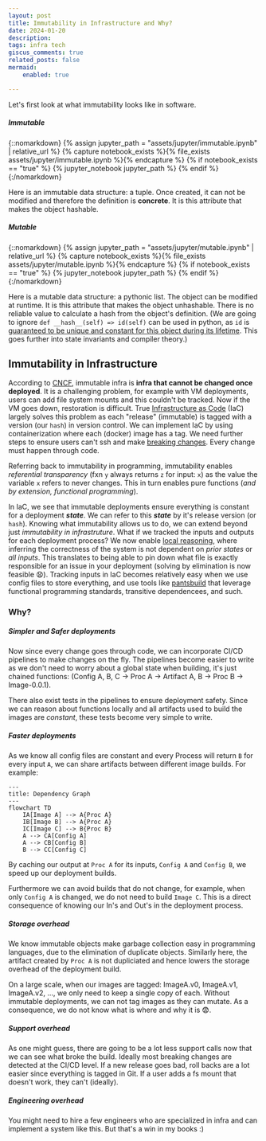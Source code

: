 ```yaml
---
layout: post
title: Immutability in Infrastructure and Why?
date: 2024-01-20
description: 
tags: infra tech
giscus_comments: true
related_posts: false
mermaid:
    enabled: true

---
```


Let's first look at what immutability looks like in software.

##### **Immutable**

{::nomarkdown}
{% assign jupyter_path = "assets/jupyter/immutable.ipynb" | relative_url %}
{% capture notebook_exists %}{% file_exists assets/jupyter/immutable.ipynb %}{% endcapture %}
{% if notebook_exists == "true" %}
{% jupyter_notebook jupyter_path %}
{% endif %}
{:/nomarkdown}

Here is an immutable data structure: a tuple. Once created, it can not be modified and therefore the definition is **concrete**. It is this attribute that makes the object hashable. 

##### **Mutable**

{::nomarkdown}
{% assign jupyter_path = "assets/jupyter/mutable.ipynb" | relative_url %}
{% capture notebook_exists %}{% file_exists assets/jupyter/mutable.ipynb %}{% endcapture %}
{% if notebook_exists == "true" %}
{% jupyter_notebook jupyter_path %}
{% endif %}
{:/nomarkdown}

Here is a mutable data structure: a pythonic list. The object can be modified at runtime. It is this attribute that makes the object unhashable. There is no reliable value to calculate a hash from the object's definition. (We are going to ignore `def __hash__(self) => id(self)` can be used in python, as `id` is [guaranteed to be unique and constant for this object during its lifetime](https://docs.python.org/3/library/functions.html#id). This goes further into state invariants and compiler theory.)

## Immutability in Infrastructure

According to [CNCF](https://glossary.cncf.io/immutable-infrastructure), immutable infra is **infra that cannot be changed once deployed**. It is a challenging problem, for example with VM deployments, users can add file system mounts and this couldn't be tracked. Now if the VM goes down, restoration is difficult. True [Infrastructure as Code](https://glossary.cncf.io/infrastructure-as-code/) (IaC) largely solves this problem as each "release" (immutable) is tagged with a version (our `hash`) in version control. We can implement IaC by using containerization where each (docker) image has a tag. We need further steps to ensure users can't ssh and make [breaking changes](https://en.wiktionary.org/wiki/breaking_change#:~:text=Noun,code%20used%20by%20multiple%20applications.). Every change must happen through code.

Referring back to immutability in programming, immutability enables *referential transparency* (fxn `y` always returns `z` for input: `x`) as the value the variable `x` refers to never changes. This in turn enables pure functions (*and by extension, functional programming*). 

In IaC, we see that immutable deployments ensure everything is constant for a deployment ***state***. We can refer to this ***state*** by it's release version (or `hash`). Knowing what immutability allows us to do, we can extend beyond just *immutability in infrastruture*. What if we tracked the inputs and outputs for each deployment process? We now enable [local reasoning](https://degoes.net/articles/fp-glossary), where inferring the correctness of the system is not dependent on *prior states* or *all inputs*. This translates to being able to pin down what file is exactly responsible for an issue in your deployment (solving by elimination is now feasible 😧). Tracking inputs in IaC becomes relatively easy when we use config files to store everything, and use tools like [pantsbuild](https://www.pantsbuild.org/) that leverage functional programming standards, transitive dependencees, and such.

### Why?

##### **Simpler and Safer deployments**

Now since every change goes through code, we can incorporate CI/CD pipelines to make changes on the fly. The pipelines become easier to write as we don't need to worry about a global state when building, it's just chained functions: (Config A, B, C -> Proc A -> Artifact A, B -> Proc B -> Image-0.0.1).

There also exist tests in the pipelines to ensure deployment safety. Since we can reason about functions locally and all artifacts used to build the images are *constant*, these tests become very simple to write.

##### **Faster deployments**

As we know all config files are constant and every Process will return `B` for every input `A`, we can share artifacts between different image builds. For example:

```mermaid
---
title: Dependency Graph
---
flowchart TD
    IA[Image A] --> A{Proc A}
    IB[Image B] --> A{Proc A}
    IC[Image C] --> B{Proc B}
    A --> CA[Config A] 
    A --> CB[Config B]
    B --> CC[Config C]
```

By caching our output at `Proc A` for its inputs, `Config A` and `Config B`, we speed up our deployment builds.

Furthermore we can avoid builds that do not change, for example, when only `Config A` is changed, we do not need to build `Image C`. This is a direct consequence of knowing our In's and Out's in the deployment process.

##### **Storage overhead**

We know immutable objects make garbage collection easy in programming languages, due to the elimination of duplicate objects. Similarly here, the artifact created by `Proc A` is not dupliciated and hence lowers the storage overhead of the deployment build.

On a large scale, when our images are tagged: ImageA.v0, ImageA.v1, ImageA.v2, ..., we only need to keep a single copy of each. Without immutable deployments, we can not tag images as they can mutate. As a consequence, we do not know what is where and why it is 😨.

##### **Support overhead**

As one might guess, there are going to be a lot less support calls now that we can see what broke the build. Ideally most breaking changes are detected at the CI/CD level. If a new release goes bad, roll backs are a lot easier since everything is tagged in Git. If a user adds a fs mount that doesn't work, they can't (ideally). 

##### **Engineering overhead**

You might need to hire a few engineers who are specialized in infra and can implement a system like this. But that's a win in my books :)

